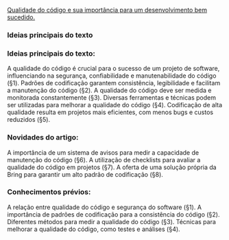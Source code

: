 [Qualidade do código e sua importância para um desenvolvimento bem sucedido.](https://bring.com.br/blog/qualidade-do-codigo-e-sua-importancia-para-um-desenvolvimento-bem-sucedido/)

### Ideias principais do texto

### Ideias principais do texto:
A qualidade do código é crucial para o sucesso de um projeto de software, influenciando na segurança, confiabilidade e manutenabilidade do código (§1).
Padrões de codificação garantem consistência, legibilidade e facilitam a manutenção do código (§2).
A qualidade do código deve ser medida e monitorada constantemente (§3).
Diversas ferramentas e técnicas podem ser utilizadas para melhorar a qualidade do código (§4).
Codificação de alta qualidade resulta em projetos mais eficientes, com menos bugs e custos reduzidos (§5).
### Novidades do artigo:
A importância de um sistema de avisos para medir a capacidade de manutenção do código (§6).
A utilização de checklists para avaliar a qualidade do código em projetos (§7).
A oferta de uma solução própria da Bring para garantir um alto padrão de codificação (§8).

### Conhecimentos prévios:
A relação entre qualidade do código e segurança do software (§1).
A importância de padrões de codificação para a consistência do código (§2).
Diferentes métodos para medir a qualidade do código (§3).
Técnicas para melhorar a qualidade do código, como testes e análises (§4).

